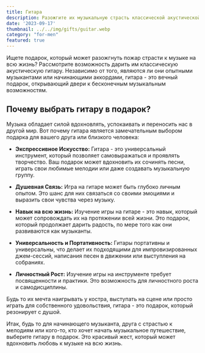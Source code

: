 ```yaml
---
title: Гитара
description: Разожгите их музыкальную страсть классической акустической гитарой.
date: '2023-09-17'
thumbnail: ../../img/gifts/guitar.webp
category: "for-men"
featured: true
---
```

Ищете подарок, который может разожгнуть пожар страсти к музыке на всю жизнь? Рассмотрите возможность дарить им классическую акустическую гитару. Независимо от того, являются ли они опытными музыкантами или начинающими аккордами, гитара - это вечный подарок, открывающий двери к бесконечным музыкальным возможностям.

## Почему выбрать гитару в подарок?

Музыка обладает силой вдохновлять, успокаивать и переносить нас в другой мир. Вот почему гитара является замечательным выбором подарка для вашего друга или близкого человека:

- **Экспрессивное Искусство:** Гитара - это универсальный инструмент, который позволяет самовыражаться и проявлять творчество. Ваш подарок может вдохновить их сочинять песни, играть свои любимые мелодии или даже создавать музыкальную группу.

- **Душевная Связь:** Игра на гитаре может быть глубоко личным опытом. Это шанс для них связаться со своими эмоциями и выразить свои чувства через музыку.

- **Навык на всю жизнь:** Изучение игры на гитаре - это навык, который может сопровождать их на протяжении всей жизни. Это подарок, который продолжает дарить радость, по мере того как они развиваются как музыканты.

- **Универсальность и Портативность:** Гитары портативны и универсальны, что делает их подходящими для импровизированных джем-сессий, написания песен в движении или выступления на собраниях.

- **Личностный Рост:** Изучение игры на инструменте требует посвященности и практики. Это возможность для личностного роста и самодисциплины.

Будь то их мечта наигрывать у костра, выступать на сцене или просто играть для собственного удовольствия, гитара - это подарок, который резонирует с душой.

Итак, будь то для начинающего музыканта, друга с страстью к мелодиям или кого-то, кто хочет начать музыкальное путешествие, выберите гитару в подарок. Это красивый жест, который может вдохновить любовь к музыке на всю жизнь.
